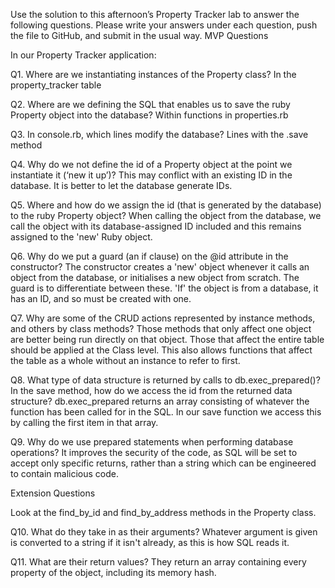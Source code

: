 Use the solution to this afternoon’s Property Tracker lab to answer the following questions. Please write your answers under each question, push the file to GitHub, and submit in the usual way.
MVP Questions

In our Property Tracker application:

Q1. Where are we instantiating instances of the Property class?
In the property_tracker table

Q2. Where are we defining the SQL that enables us to save the ruby Property object into the database?
Within functions in properties.rb

Q3. In console.rb, which lines modify the database?
Lines with the .save method

Q4. Why do we not define the id of a Property object at the point we instantiate it (‘new it up’)?
This may conflict with an existing ID in the database. It is better to let the database generate IDs.

Q5. Where and how do we assign the id (that is generated by the database) to the ruby Property object?
When calling the object from the database, we call the object with its database-assigned ID included and this remains assigned to the 'new' Ruby object.

Q6. Why do we put a guard (an if clause) on the @id attribute in the constructor?
The constructor creates a 'new' object whenever it calls an object from the database, or initialises a new object from scratch. The guard is to differentiate between these. 'If' the object is from a database, it has an ID, and so must be created with one.

Q7. Why are some of the CRUD actions represented by instance methods, and others by class methods?
Those methods that only affect one object are better being run directly on that object.
Those that affect the entire table should be applied at the Class level.
This also allows functions that affect the table as a whole without an instance to refer to first.


Q8. What type of data structure is returned by calls to db.exec_prepared()? In the save method, how do we access the id from the returned data structure?
db.exec_prepared returns an array consisting of whatever the function has been called for in the SQL. In our save function we access this by calling the first item in that array.



Q9. Why do we use prepared statements when performing database operations?
It improves the security of the code, as SQL will be set to accept only specific returns, rather than a string which can be engineered to contain malicious code.

Extension Questions

Look at the find_by_id and find_by_address methods in the Property class.

Q10. What do they take in as their arguments?
Whatever argument is given is converted to a string if it isn't already, as this is how SQL reads it.

Q11. What are their return values?
They return an array containing every property of the object, including its memory hash.
